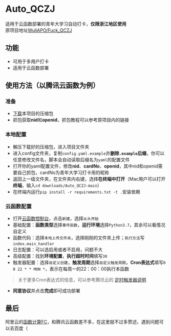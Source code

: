 # Auto_QCZJ
适用于云函数部署的青年大学习自动打卡，**仅限浙江地区使用**  
原项目地址[WuliAPO/Fuck_QCZJ](https://github.com/WuliAPO/Fuck_QCZJ)

## 功能
* 可用于多用户打卡
* 适用于云函数部署

## 使用方法（以腾讯云函数为例）
### 准备
* [下载](https://github.com/ChiyukiRuon/Auto_QCZJ/archive/refs/heads/main.zip)本项目的压缩包
* 抓包获取**nid**和**openid**，抓包教程可以参考原项目内的链接

### 本地配置
* 解压下载好的压缩包，进入项目文件夹
* 进入config文件夹，复制`config.yaml.example`并**删除`.example`后缀**，你可以任意修改文件名，脚本会自动读取后缀名为`yaml`的配置文件
* 打开你的yaml配置文件，修改**nid**、**cardNo**、**openid**，其中nid和openid需要自己抓包，cardNo为青年大学习打卡用的昵称
* 返回上一级文件夹，在文件夹内右键，选择**在终端中打开**（Mac用户可以打开**终端**，输入`cd downloads/Auto_QCZJ-main`）
* 在终端内运行`pip install -r requirements.txt -t .`安装依赖

### 云函数配置
* 打开[云函数控制台](https://console.cloud.tencent.com/scf)，点击`新建`，选择`从头开始`
* 基础配置：**函数类型**选择`事件函数`，**运行环境**选择`Python3.7`，其余可以看情况自定义
* 函数代码：选择`本地上传文件夹`，选择刚刚的文件夹上传；`执行方法`写`index.main_handler`
* 日志配置：可以选启用或者不启用，问题不大
* 高级配置：找到**环境配置**，**执行超时时间**填写`30`
* 触发器配置：选择`自定义创建`，**触发周期**选择`自定义触发周期`，**Cron表达式**填写`0 0 22 * * MON *`，表示在每周一的22：00：00执行本函数
> 关于更多Cron表达式的信息，可以参考腾讯云的 [定时触发器说明](https://cloud.tencent.com/document/product/583/9708)
* **同意协议**并点击**完成**即可成功部署

## 最后
阿里云的[函数计算FC](https://fcnext.console.aliyun.com/overview)，和腾讯云函数差不多，在这里就不过多赘述，遇到问题可以去百度（

